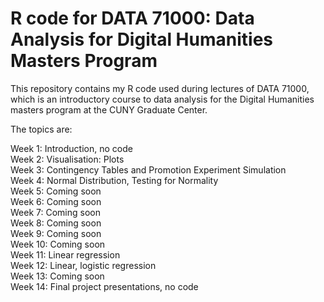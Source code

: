 # R code for DATA 71000: Data Analysis for Digital Humanities Masters Program

This repository contains my R code used during lectures of DATA 71000, which is an introductory course to data analysis for the Digital Humanities masters program at the CUNY Graduate Center.

The topics are:

Week 1: Introduction, no code \
Week 2: Visualisation: Plots\
Week 3: Contingency Tables and Promotion Experiment Simulation\
Week 4: Normal Distribution, Testing for Normality\
Week 5: Coming soon\
Week 6: Coming soon\
Week 7: Coming soon\
Week 8: Coming soon\
Week 9: Coming soon\
Week 10: Coming soon\
Week 11: Linear regression\
Week 12: Linear, logistic regression\
Week 13: Coming soon\
Week 14: Final project presentations, no code
